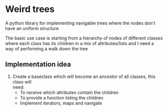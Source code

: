 # Weird trees
A python library for implementing navigable trees where the nodes don't have
an uniform structure

The basic use case is starting from a hierarchy of nodes of different classes
where each class has its children in a mix of attributes/lists and I need a way 
of performing a walk down the tree

## Implementation idea

1. Create a baseclass which will become an ancestor of all classes, this class will  
need:
   + To receive which attributes contain the children
   + To provide a function listing the children
   + Implement iterators, maps and navigate